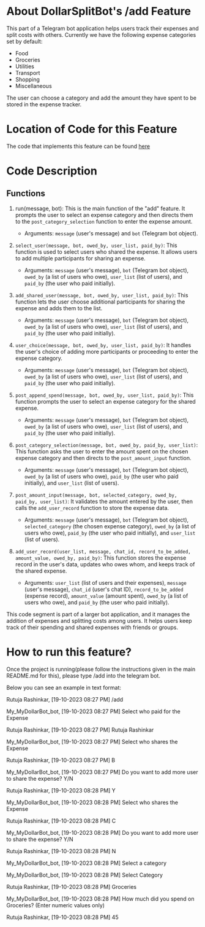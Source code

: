 # About DollarSplitBot's /add Feature
This part of a Telegram bot application helps users track their expenses and split costs with others.
Currently we have the following expense categories set by default:

- Food
- Groceries
- Utilities
- Transport
- Shopping
- Miscellaneous

The user can choose a category and add the amount they have spent to be stored in the expense tracker.

# Location of Code for this Feature
The code that implements this feature can be found [here](https://github.com/shonilbhide/dollar_bot/blob/main/code/add.py)

# Code Description
## Functions

1. run(message, bot):
This is the main function of the "add" feature. It prompts the user to select an expense category and then directs them to the `post_category_selection` function to enter the expense amount.
   - Arguments: `message` (user's message) and `bot` (Telegram bot object).
2. `select_user(message, bot, owed_by, user_list, paid_by)`:
This function is used to select users who shared the expense. It allows users to add multiple participants for sharing an expense.
   - Arguments: `message` (user's message), `bot` (Telegram bot object), `owed_by` (a list of users who owe), `user_list` (list of users), and `paid_by` (the user who paid initially).

3. `add_shared_user(message, bot, owed_by, user_list, paid_by)`:
This function lets the user choose additional participants for sharing the expense and adds them to the list.
   - Arguments: `message` (user's message), `bot` (Telegram bot object), `owed_by` (a list of users who owe), `user_list` (list of users), and `paid_by` (the user who paid initially).

4. `user_choice(message, bot, owed_by, user_list, paid_by)`:
It handles the user's choice of adding more participants or proceeding to enter the expense category.
   - Arguments: `message` (user's message), `bot` (Telegram bot object), `owed_by` (a list of users who owe), `user_list` (list of users), and `paid_by` (the user who paid initially).

5. `post_append_spend(message, bot, owed_by, user_list, paid_by)`:
This function prompts the user to select an expense category for the shared expense.
   - Arguments: `message` (user's message), `bot` (Telegram bot object), `owed_by` (a list of users who owe), `user_list` (list of users), and `paid_by` (the user who paid initially).

6. `post_category_selection(message, bot, owed_by, paid_by, user_list)`:
This function asks the user to enter the amount spent on the chosen expense category and then directs to the `post_amount_input` function.
   - Arguments: `message` (user's message), `bot` (Telegram bot object), `owed_by` (a list of users who owe), `paid_by` (the user who paid initially), and `user_list` (list of users).

7. `post_amount_input(message, bot, selected_category, owed_by, paid_by, user_list)`:
It validates the amount entered by the user, then calls the `add_user_record` function to store the expense data.
   - Arguments: `message` (user's message), `bot` (Telegram bot object), `selected_category` (the chosen expense category), `owed_by` (a list of users who owe), `paid_by` (the user who paid initially), and `user_list` (list of users).

8. `add_user_record(user_list, message, chat_id, record_to_be_added, amount_value, owed_by, paid_by)`:
This function stores the expense record in the user's data, updates who owes whom, and keeps track of the shared expense.
   - Arguments: `user_list` (list of users and their expenses), `message` (user's message), `chat_id` (user's chat ID), `record_to_be_added` (expense record), `amount_value` (amount spent), `owed_by` (a list of users who owe), and `paid_by` (the user who paid initially).

This code segment is part of a larger bot application, and it manages the addition of expenses and splitting costs among users. It helps users keep track of their spending and shared expenses with friends or groups.

# How to run this feature?
Once the project is running(please follow the instructions given in the main README.md for this), please type /add into the telegram bot.

Below you can see an example in text format:

Rutuja Rashinkar, [19-10-2023 08:27 PM]
/add

My_MyDollarBot_bot, [19-10-2023 08:27 PM]
Select who paid for the Expense

Rutuja Rashinkar, [19-10-2023 08:27 PM]
Rutuja Rashinkar

My_MyDollarBot_bot, [19-10-2023 08:27 PM]
Select who shares the Expense

Rutuja Rashinkar, [19-10-2023 08:27 PM]
B

My_MyDollarBot_bot, [19-10-2023 08:27 PM]
Do you want to add more user to share the expense? Y/N

Rutuja Rashinkar, [19-10-2023 08:28 PM]
Y

My_MyDollarBot_bot, [19-10-2023 08:28 PM]
Select who shares the Expense

Rutuja Rashinkar, [19-10-2023 08:28 PM]
C

My_MyDollarBot_bot, [19-10-2023 08:28 PM]
Do you want to add more user to share the expense? Y/N

Rutuja Rashinkar, [19-10-2023 08:28 PM]
N

My_MyDollarBot_bot, [19-10-2023 08:28 PM]
Select a category

My_MyDollarBot_bot, [19-10-2023 08:28 PM]
Select Category

Rutuja Rashinkar, [19-10-2023 08:28 PM]
Groceries

My_MyDollarBot_bot, [19-10-2023 08:28 PM]
How much did you spend on Groceries? 
(Enter numeric values only)

Rutuja Rashinkar, [19-10-2023 08:28 PM]
45